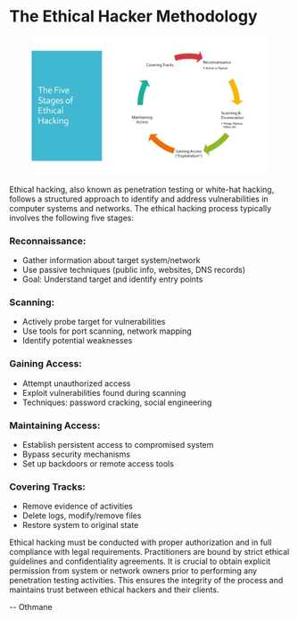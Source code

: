 # The Ethical Hacker Methodology

<figure><img src="../../../.gitbook/assets/image.png" alt="The Five Stages of Ethical Hacking"><figcaption></figcaption></figure>



Ethical hacking, also known as penetration testing or white-hat hacking, follows a structured approach to identify and address vulnerabilities in computer systems and networks. The ethical hacking process typically involves the following five stages:

### Reconnaissance:

* Gather information about target system/network
* Use passive techniques (public info, websites, DNS records)
* Goal: Understand target and identify entry points



### Scanning:

* Actively probe target for vulnerabilities
* Use tools for port scanning, network mapping
* Identify potential weaknesses



### Gaining Access:

* Attempt unauthorized access
* Exploit vulnerabilities found during scanning
* Techniques: password cracking, social engineering



### Maintaining Access:

* Establish persistent access to compromised system
* Bypass security mechanisms
* Set up backdoors or remote access tools



### Covering Tracks:

* Remove evidence of activities
* Delete logs, modify/remove files
* Restore system to original state



Ethical hacking must be conducted with proper authorization and in full compliance with legal requirements. Practitioners are bound by strict ethical guidelines and confidentiality agreements. It is crucial to obtain explicit permission from system or network owners prior to performing any penetration testing activities. This ensures the integrity of the process and maintains trust between ethical hackers and their clients.



\-- Othmane



